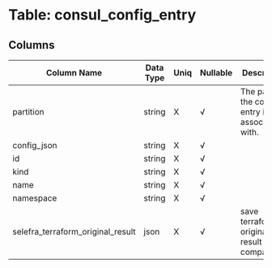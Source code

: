 # Table: consul_config_entry

## Columns 

|  Column Name   |  Data Type  | Uniq | Nullable | Description | 
|  ----  | ----  | ----  | ----  | ---- | 
| partition | string | X | √ | The partition the config entry is associated with. | 
| config_json | string | X | √ |  | 
| id | string | X | √ |  | 
| kind | string | X | √ |  | 
| name | string | X | √ |  | 
| namespace | string | X | √ |  | 
| selefra_terraform_original_result | json | X | √ | save terraform original result for compatibility | 


